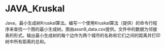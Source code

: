 # JAVA_Kruskal
Java，最小生成树Kruskal算法。编写一个使用Kruskal算法（提供）的命令行程序来查找一个图的最小生成树。图由assn9_data.csv提供。文件中的数据为邻接表的形式。输出最小生成树的每个边作为两个城市的名称和它们之间的距离并打印树中所有距离的总和。
